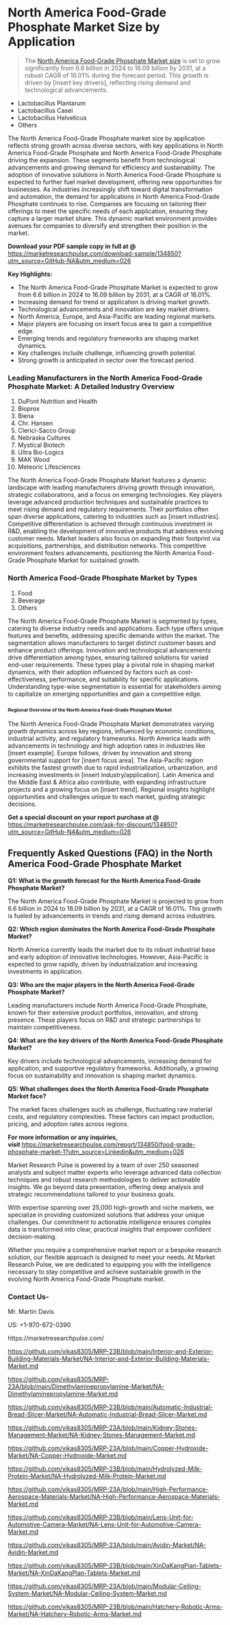 
<h1>North America Food-Grade Phosphate Market&nbsp;Size by Application</h1><blockquote><p>The <a href="https://marketresearchpulse.com/download-sample/134850?utm_source=GitHub-NA&amp;utm_medium=026">North America Food-Grade Phosphate Market size</a> is set to grow significantly from 6.6 billion in 2024 to 16.09 billion by 2031, at a robust CAGR of 16.01% during the forecast period. This growth is driven by [insert key drivers], reflecting rising demand and technological advancements.</p></blockquote><ul><li>Lactobacillus Plantarum<li> Lactobacillus Casei<li> Lactobacillus Helveticus<li> Others</li></ul><p>The North America Food-Grade Phosphate market size by application reflects strong growth across diverse sectors, with key applications in North America Food-Grade Phosphate and North America Food-Grade Phosphate driving the expansion. These segments benefit from technological advancements and growing demand for efficiency and sustainability. The adoption of innovative solutions in North America Food-Grade Phosphate is expected to further fuel market development, offering new opportunities for businesses. As industries increasingly shift toward digital transformation and automation, the demand for applications in North America Food-Grade Phosphate continues to rise. Companies are focusing on tailoring their offerings to meet the specific needs of each application, ensuring they capture a larger market share. This dynamic market environment provides avenues for companies to diversify and strengthen their position in the market.</p><p><strong>Download your PDF sample copy in full at @ </strong><a href="https://marketresearchpulse.com/download-sample/134850?utm_source=GitHub-NA&amp;utm_medium=026">https://marketresearchpulse.com/download-sample/134850?utm_source=GitHub-NA&amp;utm_medium=026</a></p><p><strong>Key Highlights: </strong></p><ul><li>The North America Food-Grade Phosphate Market is expected to grow from 6.6 billion in 2024 to 16.09 billion by 2031, at a CAGR of 16.01%.</li><li>Increasing demand for trend or application is driving market growth.</li><li>Technological advancements and innovation are key market drivers.</li><li>North America, Europe, and Asia-Pacific are leading regional markets.</li><li>Major players are focusing on insert focus area to gain a competitive edge.</li><li>Emerging trends and regulatory frameworks are shaping market dynamics.</li><li>Key challenges include challenge, influencing growth potential.</li><li>Strong growth is anticipated in sector over the forecast period.</li></ul><h3>Leading Manufacturers in the North America Food-Grade Phosphate Market: A Detailed Industry Overview</h3><ol><li>DuPont Nutrition and Health</li><li>Bioprox</li><li>Biena</li><li>Chr. Hansen</li><li>Clerici-Sacco Group</li><li>Nebraska Cultures</li><li>Mystical Biotech</li><li>Ultra Bio-Logics</li><li>MAK Wood</li><li>Meteoric Lifesciences</li></ol><div class="flex max-w-full flex-col flex-grow"><div class="min-h-8 text-message flex w-full flex-col items-end gap-2 whitespace-normal break-words [.text-message+&amp;]:mt-5" dir="auto" data-message-author-role="assistant" data-message-id="fd8432e4-4910-450d-b182-61b7bfb0a01f" data-message-model-slug="gpt-4o"><div class="flex w-full flex-col gap-1 empty:hidden first:pt-[3px]"><div class="markdown prose w-full break-words dark:prose-invert light"><p>The North America Food-Grade Phosphate Market features a dynamic landscape with leading manufacturers driving growth through innovation, strategic collaborations, and a focus on emerging technologies. Key players leverage advanced production techniques and sustainable practices to meet rising demand and regulatory requirements. Their portfolios often span diverse applications, catering to industries such as [insert industries]. Competitive differentiation is achieved through continuous investment in R&amp;D, enabling the development of innovative products that address evolving customer needs. Market leaders also focus on expanding their footprint via acquisitions, partnerships, and distribution networks. This competitive environment fosters advancements, positioning the North America Food-Grade Phosphate Market for sustained growth.</p></div></div></div></div><h3>North America Food-Grade Phosphate Market by Types</h3><ol><li>Food<li> Beverage<li> Others</li></ol><div class="flex max-w-full flex-col flex-grow"><div class="min-h-8 text-message flex w-full flex-col items-end gap-2 whitespace-normal break-words [.text-message+&amp;]:mt-5" dir="auto" data-message-author-role="assistant" data-message-id="084470be-0bb7-4664-bddf-5156b4f41249" data-message-model-slug="gpt-4o-mini"><div class="flex w-full flex-col gap-1 empty:hidden first:pt-[3px]"><div class="markdown prose w-full break-words dark:prose-invert light"><p>The North America Food-Grade Phosphate Market is segmented by types, catering to diverse industry needs and applications. Each type offers unique features and benefits, addressing specific demands within the market. The segmentation allows manufacturers to target distinct customer bases and enhance product offerings. Innovation and technological advancements drive differentiation among types, ensuring tailored solutions for varied end-user requirements. These types play a pivotal role in shaping market dynamics, with their adoption influenced by factors such as cost-effectiveness, performance, and suitability for specific applications. Understanding type-wise segmentation is essential for stakeholders aiming to capitalize on emerging opportunities and gain a competitive edge.</p></div></div></div></div><h3><span style="font-size: 11px;">Regional Overview of the North America Food-Grade Phosphate Market</span></h3><div class="flex max-w-full flex-col flex-grow"><div class="min-h-8 text-message flex w-full flex-col items-end gap-2 whitespace-normal break-words [.text-message+&amp;]:mt-5" dir="auto" data-message-author-role="assistant" data-message-id="e9038762-ce64-4e30-91c9-9bd413514231" data-message-model-slug="gpt-4o-mini"><div class="flex w-full flex-col gap-1 empty:hidden first:pt-[3px]"><div class="markdown prose w-full break-words dark:prose-invert light"><p>The North America Food-Grade Phosphate Market demonstrates varying growth dynamics across key regions, influenced by economic conditions, industrial activity, and regulatory frameworks. North America leads with advancements in technology and high adoption rates in industries like [insert example]. Europe follows, driven by innovation and strong governmental support for [insert focus area]. The Asia-Pacific region exhibits the fastest growth due to rapid industrialization, urbanization, and increasing investments in [insert industry/application]. Latin America and the Middle East &amp; Africa also contribute, with expanding infrastructure projects and a growing focus on [insert trend]. Regional insights highlight opportunities and challenges unique to each market, guiding strategic decisions.</p></div></div></div></div><p><strong>Get a special discount on your report purchase at @ </strong><a href="https://marketresearchpulse.com/ask-for-discount/134850?utm_source=GitHub-NA&amp;utm_medium=026">https://marketresearchpulse.com/ask-for-discount/134850?utm_source=GitHub-NA&amp;utm_medium=026</a></p><h2>Frequently Asked Questions (FAQ) in the North America Food-Grade Phosphate Market</h2><p><strong>Q1: What is the growth forecast for the North America Food-Grade Phosphate Market?</strong></p><p>The North America Food-Grade Phosphate Market is projected to grow from 6.6 billion in 2024 to 16.09 billion by 2031, at a CAGR of 16.01%. This growth is fueled by advancements in trends and rising demand across industries.</p><p><strong>Q2: Which region dominates the North America Food-Grade Phosphate Market?</strong></p><p>North America currently leads the market due to its robust industrial base and early adoption of innovative technologies. However, Asia-Pacific is expected to grow rapidly, driven by industrialization and increasing investments in application.</p><p><strong>Q3: Who are the major players in the North America Food-Grade Phosphate Market?</strong></p><p>Leading manufacturers include North America Food-Grade Phosphate, known for their extensive product portfolios, innovation, and strong presence. These players focus on R&amp;D and strategic partnerships to maintain competitiveness.</p><p><strong>Q4: What are the key drivers of the North America Food-Grade Phosphate Market?</strong></p><p>Key drivers include technological advancements, increasing demand for application, and supportive regulatory frameworks. Additionally, a growing focus on sustainability and innovation is shaping market dynamics.</p><p><strong>Q5: What challenges does the North America Food-Grade Phosphate Market face?</strong></p><p>The market faces challenges such as challenge, fluctuating raw material costs, and regulatory complexities. These factors can impact production, pricing, and adoption rates across regions.</p><p><strong>For more information or any inquiries, visit&nbsp;</strong><a href="https://marketresearchpulse.com/report/134850/food-grade-phosphate-market-1?utm_source=Linkedin&utm_medium=026">https://marketresearchpulse.com/report/134850/food-grade-phosphate-market-1?utm_source=Linkedin&utm_medium=026</a></p><p>Market Research Pulse is powered by a team of over 250 seasoned analysts and subject matter experts who leverage advanced data collection techniques and robust research methodologies to deliver actionable insights. We go beyond data presentation, offering deep analysis and strategic recommendations tailored to your business goals.</p><p>With expertise spanning over 25,000 high-growth and niche markets, we specialize in providing customized solutions that address your unique challenges. Our commitment to actionable intelligence ensures complex data is transformed into clear, practical insights that empower confident decision-making.</p><p>Whether you require a comprehensive market report or a bespoke research solution, our flexible approach is designed to meet your needs. At Market Research Pulse, we are dedicated to equipping you with the intelligence necessary to stay competitive and achieve sustainable growth in the evolving North America Food-Grade Phosphate market.</p><h3><strong>Contact Us-</strong></h3><p>Mr. Martin Davis</p><p>US: +1-970-672-0390</p><p>https://marketresearchpulse.com/</p><p><a href="https://github.com/vikas8305/MRP-23B/blob/main/Interior-and-Exterior-Building-Materials-Market/NA-Interior-and-Exterior-Building-Materials-Market.md">https://github.com/vikas8305/MRP-23B/blob/main/Interior-and-Exterior-Building-Materials-Market/NA-Interior-and-Exterior-Building-Materials-Market.md</a></p><p><a href="https://github.com/vikas8305/MRP-23A/blob/main/Dimethylaminepropylamine-Market/NA-Dimethylaminepropylamine-Market.md">https://github.com/vikas8305/MRP-23A/blob/main/Dimethylaminepropylamine-Market/NA-Dimethylaminepropylamine-Market.md</a></p><p><a href="https://github.com/vikas8305/MRP-23B/blob/main/Automatic-Industrial-Bread-Slicer-Market/NA-Automatic-Industrial-Bread-Slicer-Market.md">https://github.com/vikas8305/MRP-23B/blob/main/Automatic-Industrial-Bread-Slicer-Market/NA-Automatic-Industrial-Bread-Slicer-Market.md</a></p><p><a href="https://github.com/vikas8305/MRP-23A/blob/main/Kidney-Stones-Management-Market/NA-Kidney-Stones-Management-Market.md">https://github.com/vikas8305/MRP-23A/blob/main/Kidney-Stones-Management-Market/NA-Kidney-Stones-Management-Market.md</a></p><p><a href="https://github.com/vikas8305/MRP-23A/blob/main/Copper-Hydroxide-Market/NA-Copper-Hydroxide-Market.md">https://github.com/vikas8305/MRP-23A/blob/main/Copper-Hydroxide-Market/NA-Copper-Hydroxide-Market.md</a></p><p><a href="https://github.com/vikas8305/MRP-23B/blob/main/Hydrolyzed-Milk-Protein-Market/NA-Hydrolyzed-Milk-Protein-Market.md">https://github.com/vikas8305/MRP-23B/blob/main/Hydrolyzed-Milk-Protein-Market/NA-Hydrolyzed-Milk-Protein-Market.md</a></p><p><a href="https://github.com/vikas8305/MRP-23A/blob/main/High-Performance-Aerospace-Materials-Market/NA-High-Performance-Aerospace-Materials-Market.md">https://github.com/vikas8305/MRP-23A/blob/main/High-Performance-Aerospace-Materials-Market/NA-High-Performance-Aerospace-Materials-Market.md</a></p><p><a href="https://github.com/vikas8305/MRP-23B/blob/main/Lens-Unit-for-Automotive-Camera-Market/NA-Lens-Unit-for-Automotive-Camera-Market.md">https://github.com/vikas8305/MRP-23B/blob/main/Lens-Unit-for-Automotive-Camera-Market/NA-Lens-Unit-for-Automotive-Camera-Market.md</a></p><p><a href="https://github.com/vikas8305/MRP-23A/blob/main/Avidin-Market/NA-Avidin-Market.md">https://github.com/vikas8305/MRP-23A/blob/main/Avidin-Market/NA-Avidin-Market.md</a></p><p><a href="https://github.com/vikas8305/MRP-23B/blob/main/XinDaKangPian-Tablets-Market/NA-XinDaKangPian-Tablets-Market.md">https://github.com/vikas8305/MRP-23B/blob/main/XinDaKangPian-Tablets-Market/NA-XinDaKangPian-Tablets-Market.md</a></p><p><a href="https://github.com/vikas8305/MRP-23A/blob/main/Modular-Ceiling-System-Market/NA-Modular-Ceiling-System-Market.md">https://github.com/vikas8305/MRP-23A/blob/main/Modular-Ceiling-System-Market/NA-Modular-Ceiling-System-Market.md</a></p><p><a href="https://github.com/vikas8305/MRP-23B/blob/main/Hatchery-Robotic-Arms-Market/NA-Hatchery-Robotic-Arms-Market.md">https://github.com/vikas8305/MRP-23B/blob/main/Hatchery-Robotic-Arms-Market/NA-Hatchery-Robotic-Arms-Market.md</a></p>
